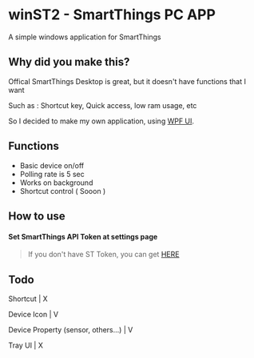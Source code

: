 # winST2 - SmartThings PC APP
A simple windows application for SmartThings

## Why did you make this?
Offical SmartThings Desktop is great, but it doesn't have functions that I want

Such as : Shortcut key, Quick access, low ram usage, etc

So I decided to make my own application, using [WPF UI](https://github.com/lepoco/wpfui).

## Functions
- Basic device on/off
- Polling rate is 5 sec
- Works on background
- Shortcut control ( Sooon )
  
## How to use
#### Set SmartThings API Token at settings page
> If you don't have ST Token, you can get [HERE](https://account.smartthings.com/tokens)

## Todo
Shortcut | X

Device Icon | V

Device Property (sensor, others...) | V

Tray UI | X
